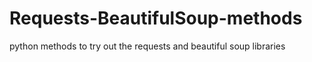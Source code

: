 # Requests-BeautifulSoup-methods
python methods to try out the requests and beautiful soup libraries
